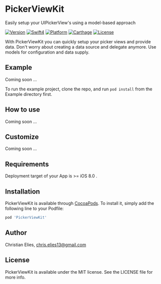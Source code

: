 # PickerViewKit

Easily setup your UIPickerView's using a model-based approach

[![Version](https://img.shields.io/badge/version-Coming_soon-green.svg?longCache=true&style=flat-square)](http://cocoapods.org/pods/PickerViewKit)
[![Swift4](https://img.shields.io/badge/swift4-compatible-orange.svg?longCache=true&style=flat-square)](https://developer.apple.com/swift)
[![Platform](https://img.shields.io/badge/platform-iOS-lightgrey.svg?longCache=true&style=flat-square)](https://www.apple.com/de/ios)
[![Carthage](https://img.shields.io/badge/carthage-compatible-green.svg?longCache=true&style=flat-square)](https://github.com/Carthage/Carthage)
[![License](https://img.shields.io/badge/license-MIT-lightgrey.svg?longCache=true&style=flat-square)](https://en.wikipedia.org/wiki/MIT_License)

With PickerViewKit you can quickly setup your picker views and provide data. Don't worry about creating a data source and delegate anymore. Use models for configuration and data supply.

## Example

Coming soon ...

To run the example project, clone the repo, and run `pod install` from the Example directory first.

## How to use

Coming soon ...

## Customize

Coming soon ...

## Requirements

Deployment target of your App is >= iOS 8.0 .

## Installation

PickerViewKit is available through [CocoaPods](http://cocoapods.org). To install
it, simply add the following line to your Podfile:

```ruby
pod 'PickerViewKit'
```

## Author

Christian Elies, chris.elies13@gmail.com

## License

PickerViewKit is available under the MIT license. See the LICENSE file for more info.
